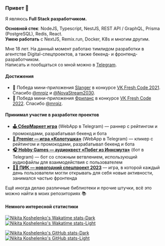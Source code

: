 ### Привет 👋
Я являюсь **Full Stack разработчиком.** <br/>

**Основной стек**: NodeJS, Typescript, NestJS, REST API / GraphQL, Prisma (PostgreSQL), Redis, React. <br />
**Умею работать** с NextJS, Remix.run, Docker, K8s и многим другим.

Мне 18 лет. На данный момент работаю тимлидом разработки в агентстве Digital-спецпроектов, а также бекенд- и фронтенд-разработчиком. <br />
Написать и пообщаться со мной можно в [Telegram](https://t.me/itznevikat).

#### Достижения
- 🎉 Победа мини-приложения [Slanger](https://vk.com/slanger) в конкурсе [VK Fresh Code 2021](https://vk.com/vkappsdev?from=quick_search&w=wall-166562603_3922). Спасибо [@mrqiz](https://github.com/mrqiz) и [@NovaStream2030](https://github.com/NovaStream2030). <br />
- 🥳 Победа мини-приложения [Фриланс](https://vk.com/app51463173) в конкурсе [VK Fresh Code 2022](https://vk.com/vkappsdev?z=video-166562603_456239103%2Fd66ce64d1602cd2c2c%2Fpl_wall_-166562603). Спасибо [@mrqiz](https://github.com/mrqiz).

#### Принимал участие в разработке проектов
- **[🕹 СберМаркет игра](https://t.me/official_sbermarket/1086)** (WebApp в Telegram) — раннер с рейтингом и промокодами, разрабатывал бекенд и бота
- **[👊 Premier — игра «Колотушка»](https://www.behance.net/gallery/175072641/Kolotushka-PREMIER-x-SETTERS)** (WebApp в Telegram) — кликер с рейтингом и промокодами, разрабатывал бекенд и бота
- **[🎧 Hobby Games — аудиоквест «Побег из Иннсмута»](https://t.me/hobby_games/877)** (бот в Telegram) — бот со сложным ветвлением, использующий аудиофайлы для взаимодействия с пользователем
- **[👷‍♂️ ПИК — новогодний спецпроект 2023](https://www.behance.net/gallery/191410751/New-Years-Advent-calendar)** — игра, в которой каждый день пользователи могли открывать для себя новые активности, занимался частью фронтенда

Ещё иногда делаю различные библиотеки и прочие штучки, всё это можно найти в моих репозиториях 📚

#### Немного интересной статистики
[![Nikita Koshelenko's Wakatime stats-Dark](https://github-readme-stats.vercel.app/api/wakatime?username=nikitakoschelenko&theme=dark&locale=en#gh-dark-mode-only)](https://github.com/nikitakoschelenko/nikitakoschelenko#gh-dark-mode-only)
[![Nikita Koshelenko's Wakatime stats-Light](https://github-readme-stats.vercel.app/api/wakatime?username=nikitakoschelenko&theme=light&locale=en#gh-light-mode-only)](https://github.com/nikitakoschelenko/nikitakoschelenko#gh-light-mode-only)

[![Nikita Koshelenko's GitHub stats-Dark](https://github-readme-stats.vercel.app/api?username=nikitakoschelenko&show_icons=true&theme=dark&locale=en#gh-dark-mode-only)](https://github.com/nikitakoschelenko/nikitakoschelenko#gh-dark-mode-only)
[![Nikita Koshelenko's GitHub stats-Light](https://github-readme-stats.vercel.app/api?username=nikitakoschelenko&show_icons=true&theme=light&locale=en#gh-light-mode-only)](https://github.com/nikitakoschelenko/nikitakoschelenko#gh-light-mode-only)
